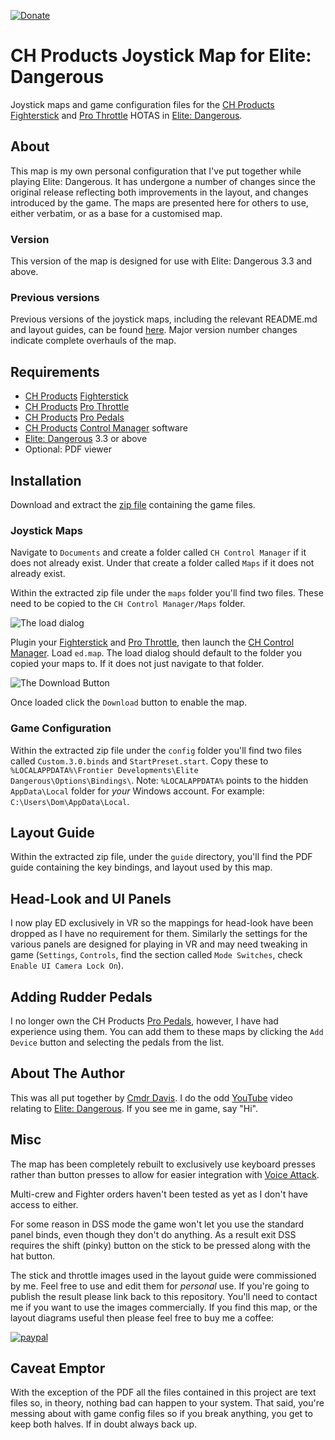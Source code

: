 [![Donate](https://img.shields.io/badge/Donate-PayPal-green.svg)](https://www.paypal.me/idomdavis)

# CH Products Joystick Map for Elite: Dangerous

Joystick maps and game configuration files for the [CH Products][]
[Fighterstick][] and [Pro Throttle][] HOTAS in [Elite: Dangerous][].

## About

This map is my own personal configuration that I've put together while playing
Elite: Dangerous. It has undergone a number of changes since the original
release reflecting both improvements in the layout, and changes introduced by
the game. The maps are presented here for others to use, either verbatim, or as
a base for a customised map.

### Version

This version of the map is designed for use with Elite: Dangerous 3.3 and above.

### Previous versions

Previous versions of the joystick maps, including the relevant README.md and
layout guides, can be found [here][previous]. Major version number changes
indicate complete overhauls of the map.

## Requirements

* [CH Products][] [Fighterstick][]
* [CH Products][] [Pro Throttle][]
* [CH Products][] [Pro Pedals][]
* [CH Products][] [Control Manager][] software
* [Elite: Dangerous][] 3.3 or above
* Optional: PDF viewer

## Installation

Download and extract the [zip file][] containing the game files.

### Joystick Maps

Navigate to `Documents` and create a folder called `CH Control Manager` if it
does not already exist. Under that create a folder called `Maps` if it does not
already exist.

Within the extracted zip file under the `maps` folder you'll find two files. 
These need to be copied to the `CH Control Manager/Maps` folder.

![The load dialog](images/load.png)

Plugin your [Fighterstick][] and [Pro Throttle][], then launch the [CH Control
Manager][Control Manager]. Load `ed.map`. The load dialog should default to the
folder you copied your maps to. If it does not just navigate to that folder.

![The Download Button](images/download.png)

Once loaded click the `Download` button to enable the map.

### Game Configuration

Within the extracted zip file under the `config` folder you'll find two files
called `Custom.3.0.binds` and `StartPreset.start`. Copy these to
`%LOCALAPPDATA%\Frontier Developments\Elite Dangerous\Options\Bindings\`. Note:
`%LOCALAPPDATA%` points to the hidden `AppData\Local` folder for _your_ Windows
account. For example: `C:\Users\Dom\AppData\Local`.

## Layout Guide 

Within the extracted zip file, under the `guide` directory, you'll find the PDF 
guide containing the key bindings, and layout used by this map.

## Head-Look and UI Panels

I now play ED exclusively in VR so the mappings for head-look have been dropped
as I have no requirement for them. Similarly the settings for the various panels
are designed for playing in VR and may need tweaking in game (`Settings`,
`Controls`, find the section called `Mode Switches`, check `Enable UI Camera
Lock On`).

## Adding Rudder Pedals

I no longer own the CH Products [Pro Pedals][], however, I have had experience 
using them. You can add them to these maps by clicking the `Add Device` button 
and selecting the pedals from the list. 

## About The Author

This was all put together by [Cmdr Davis][]. I do the odd [YouTube][] video 
relating to [Elite: Dangerous][]. If you see me in game, say "Hi".

## Misc

The map has been completely rebuilt to exclusively use keyboard presses rather
than button presses to allow for easier integration with [Voice Attack][].

Multi-crew and Fighter orders haven't been tested as yet as I don't have access
to either.

For some reason in DSS mode the game won't let you use the standard panel binds,
even though they don't do anything. As a result exit DSS requires the shift 
(pinky) button on the stick to be pressed along with the hat button.

The stick and throttle images used in the layout guide were commissioned by me.
Feel free to use and edit them for _personal_ use. If you're going to publish
the result please link back to this repository. You'll need to contact me if you
want to use the images commercially. If you find this map, or the layout 
diagrams useful then please feel free to buy me a coffee:

[![paypal](https://www.paypalobjects.com/en_US/i/btn/btn_donateCC_LG.gif)](https://www.paypal.me/idomdavis)

## Caveat Emptor

With the exception of the PDF all the files contained in this project are text 
files so, in theory, nothing bad can happen to your system. That said, you're 
messing about with game config files so if you break anything, you get to keep 
both halves. If in doubt always back up.

[previous]: https://github.com/domdavis/ch-products-elite-map/releases/
[CH Products]: http://www.chproducts.com/
[Fighterstick]: http://www.chproducts.com/Fighterstick-v13-d-722.html
[Pro Throttle]: http://www.chproducts.com/Pro-Throttle-v13-d-719.html
[Pro Pedals]: http://www.chproducts.com/Pro-Pedals-v13-d-716.html
[Elite: Dangerous]: http://www.elitedangerous.com/
[zip file]: https://github.com/domdavis/ch-products-elite-map/archive/master.zip
[Control Manager]: http://www.ch-hangar.com/forum/index.php/files/file/49-control-manager/
[Cmdr Davis]: https://twitter.com/cmdr_davis 
[YouTube]: https://www.youtube.com/user/idomdavis
[Voice Attack]: https://voiceattack.com
